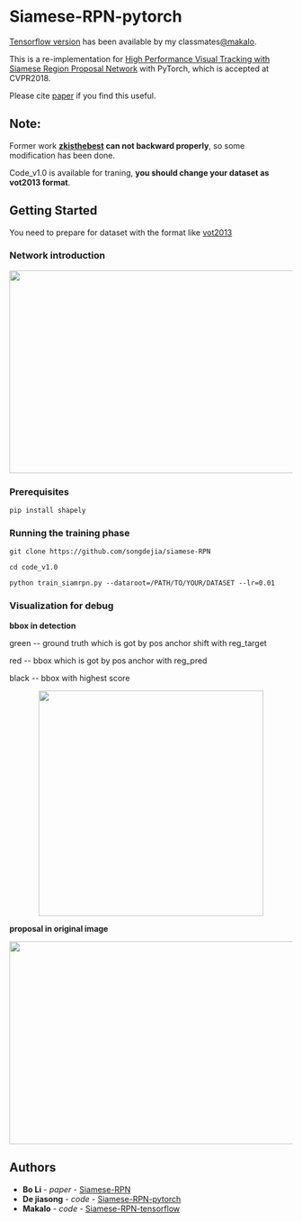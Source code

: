 # Siamese-RPN-pytorch
[Tensorflow version](https://github.com/makalo/Siamese-RPN-tensorflow.git) has been available by my classmates[@makalo](https://github.com/makalo).

This is a re-implementation for [High Performance Visual Tracking with Siamese Region Proposal Network](http://openaccess.thecvf.com/content_cvpr_2018/papers/Li_High_Performance_Visual_CVPR_2018_paper.pdf) with PyTorch, which is accepted at CVPR2018. 

Please cite [paper](https://arxiv.org/abs/1704.03155v2) if you find this useful. 

## Note:
Former work **[zkisthebest](https://github.com/zkisthebest/Siamese-RPN) can not backward properly**, so some modification has been done. 

Code_v1.0 is available for traning, **you should change your dataset as vot2013 format**.

## Getting Started
You need to prepare for dataset with the format like [vot2013](http://www.votchallenge.net/vot2013/)

### Network introduction
<div align=center><img width="640" height="360" src="https://github.com/songdejia/siamese-RPN/blob/master/screenshot/network.png"/></div>


### Prerequisites

```
pip install shapely
```


### Running the training phase 

```
git clone https://github.com/songdejia/siamese-RPN

cd code_v1.0

python train_siamrpn.py --dataroot=/PATH/TO/YOUR/DATASET --lr=0.01
```

### Visualization for debug

**bbox in detection** 

green -- ground truth which is got by pos anchor shift with reg_target

red   -- bbox which is got by pos anchor with reg_pred

black -- bbox with highest score

<div align=center><img width="400" height="400" src="https://github.com/songdejia/siamese-RPN/blob/master/screenshot/bbox_in_detection.jpg"/></div>


**proposal in original image**
<div align=center><img width="640" height="360" src="https://github.com/songdejia/siamese-RPN/blob/master/screenshot/bbox_in_origin.jpg"/></div>


## Authors

* **Bo Li** - *paper* - [Siamese-RPN](http://openaccess.thecvf.com/content_cvpr_2018/papers/Li_High_Performance_Visual_CVPR_2018_paper.pdf)
* **De jiasong** - *code* - [Siamese-RPN-pytorch](https://github.com/songdejia/siamese-RPN)
* **Makalo**     - *code* - [Siamese-RPN-tensorflow](https://github.com/makalo/Siamese-RPN-tensorflow.git)











